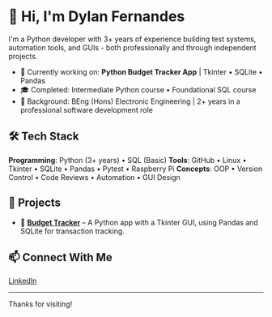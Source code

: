 # 👋 Hi, I'm Dylan Fernandes

I'm a Python developer with 3+ years of experience building test systems, automation tools, and GUIs - both professionally and through independent projects.

- 🔭 Currently working on: **Python Budget Tracker App** | Tkinter • SQLite • Pandas
- 🎓 Completed: Intermediate Python course • Foundational SQL course
- 🧠 Background: BEng (Hons) Electronic Engineering | 2+ years in a professional software development role

## 🛠 Tech Stack
**Programming**: Python (3+ years) • SQL (Basic)
**Tools**: GitHub • Linux • Tkinter • SQLite • Pandas • Pytest • Raspberry Pi
**Concepts**: OOP • Version Control • Code Reviews • Automation • GUI Design

## 🚀 Projects
- 🔹 [**Budget Tracker**](https://github.com/DylanFernandes98/budget-tracker) – A Python app with a Tkinter GUI, using Pandas and SQLite for transaction tracking.

## 📫 Connect With Me
[LinkedIn](https://www.linkedin.com/in/fernandes-dylan/)  

---

Thanks for visiting!
